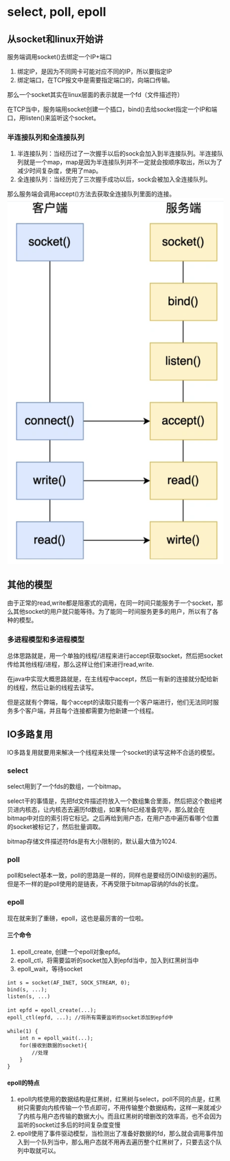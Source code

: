 # select, poll, epoll

## 从socket和linux开始讲
服务端调用socket()去绑定一个IP+端口
1. 绑定IP，是因为不同网卡可能对应不同的IP，所以要指定IP
2. 绑定端口，在TCP报文中是需要指定端口的，向端口传输。

那么一个socket其实在linux层面的表示就是一个fd（文件描述符）

在TCP当中，服务端用socket创建一个插口，bind()去给socket指定一个IP和端口，用listen()来监听这个socket。

### 半连接队列和全连接队列
1. 半连接队列：当经历过了一次握手以后的sock会加入到半连接队列。半连接队列就是一个map，map是因为半连接队列并不一定就会按顺序取出，所以为了减少时间复杂度，使用了map。
2. 全连接队列：当经历完了三次握手成功以后，sock会被加入全连接队列。

那么服务端会调用accept()方法去获取全连接队列里面的连接。
![image](./select-poll-epoll.png)

## 其他的模型
由于正常的read,write都是阻塞式的调用，在同一时间只能服务于一个socket，那么其他socket的用户就只能等待。为了能同一时间服务更多的用户，所以有了各种的模型。
### 多进程模型和多进程模型
总体思路就是，用一个单独的线程/进程来进行accept获取socket，然后把socket传给其他线程/进程，那么这样让他们来进行read,write.

在java中实现大概思路就是，在主线程中accept，然后一有新的连接就分配给新的线程，然后让新的线程去读写。

但是这就有个弊端，每个accept的读取只能有一个客户端进行，他们无法同时服务多个客户端，并且每个连接都需要为他新建一个线程。

## IO多路复用
IO多路复用就要用来解决一个线程来处理一个socket的读写这种不合适的模型。
### select
select用到了一个fds的数组，一个bitmap。

select干的事情是，先把fd文件描述符放入一个数组集合里面，然后把这个数组拷贝进内核态，让内核态去遍历fd数组，如果有fd已经准备完毕，那么就会在bitmap中对应的索引将它标记。之后再给到用户态，在用户态中遍历看哪个位置的socket被标记了，然后批量调取。

bitmap存储文件描述符fds是有大小限制的，默认最大值为1024.
### poll
poll和select基本一致，poll的思路是一样的，同样也是要经历O(N)级别的遍历。但是不一样的是poll使用的是链表，不再受限于bitmap容纳的fds的长度。

### epoll
现在就来到了重磅，epoll，这也是最厉害的一位啦。
#### 三个命令
1. epoll_create, 创建一个epoll对象epfd。
2. epoll_ctl，将需要监听的socket加入到epfd当中，加入到红黑树当中
3. epoll_wait，等待socket

```
int s = socket(AF_INET, SOCK_STREAM, 0);
bind(s, ...);
listen(s, ...)

int epfd = epoll_create(...);
epoll_ctl(epfd, ...); //将所有需要监听的socket添加到epfd中

while(1) {
    int n = epoll_wait(...);
    for(接收到数据的socket){
        //处理
    }
}
```

#### epoll的特点
1. epoll内核使用的数据结构是红黑树，红黑树与select，poll不同的点是，红黑树只需要向内核传输一个节点即可，不用传输整个数据结构，这样一来就减少了内核与用户态传输的数据大小。而且红黑树的增删改的效率高，也不会因为监听的socket过多后的时间复杂度变慢
2. epoll使用了事件驱动模型，当检测出了准备好数据的fd，那么就会调用事件加入到一个队列当中，那么用户态就不用再去遍历整个红黑树了，只要去这个队列中取就可以。